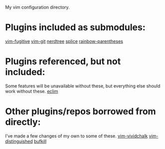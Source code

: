 My vim configuration directory.

# Plugins included as submodules:
[vim-fugitive](https://github.com/tpope/vim-fugitive.git)
[vim-git](https://github.com/tpope/vim-git.git)
[nerdtree](https://github.com/scrooloose/nerdtree)
[splice](https://github.com/sjl/splice.vim)
[rainbow-parentheses](https://github.com/kien/rainbow_parentheses.vim.git)

# Plugins referenced, but not included:
Some features will be unavailable without these, but everything else should work without these.
[eclim](http://eclim.org/index.html)

# Other plugins/repos borrowed from directly:
I've made a few changes of my own to some of these.
[vim-vividchalk](https://github.com/tpope/vim-vividchalk.git)
[vim-distinguished](https://github.com/Lokaltog/vim-distinguished.git)
[bufkill](http://www.vim.org/scripts/script.php?script_id=1147)
